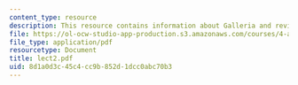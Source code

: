 ```yaml
---
content_type: resource
description: This resource contains information about Galleria and review of images.
file: https://ol-ocw-studio-app-production.s3.amazonaws.com/courses/4-a21-stories-without-words-photographing-the-first-year-fall-2006/8d1a0d3c45c4cc9b852d1dcc0abc70b3_lect2.pdf
file_type: application/pdf
resourcetype: Document
title: lect2.pdf
uid: 8d1a0d3c-45c4-cc9b-852d-1dcc0abc70b3
---
```

